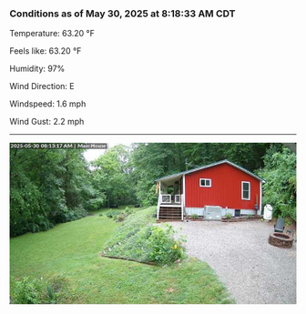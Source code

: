 ### Conditions as of May 30, 2025 at 8:18:33 AM CDT 

Temperature: 63.20 &deg;F

Feels like: 63.20 &deg;F

Humidity: 97%

Wind Direction: E

Windspeed: 1.6 mph

Wind Gust: 2.2 mph

---

<img src="./images/latest.jpeg"/>

